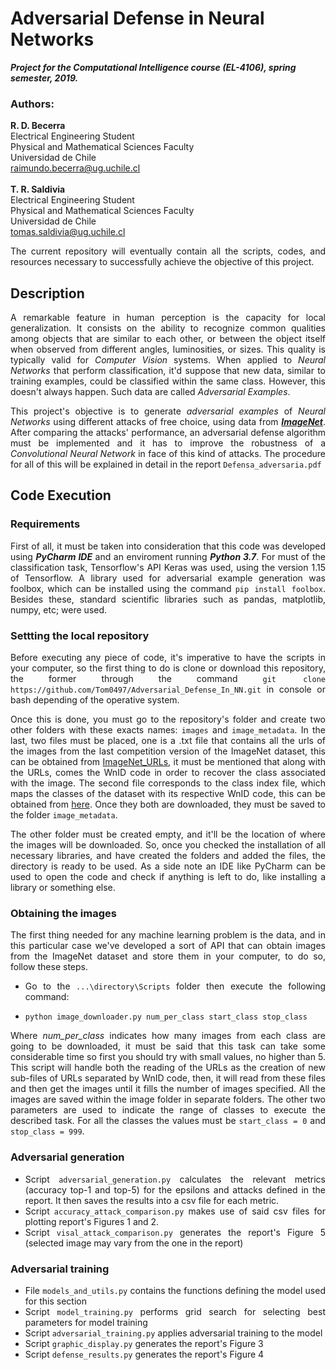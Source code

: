 # Adversarial Defense in Neural Networks
***Project for the Computational Intelligence course (EL-4106), spring semester, 2019.***
### Authors:    
**R. D. Becerra** <br>
Electrical Engineering Student <br> Physical and Mathematical Sciences Faculty <br> Universidad de Chile <br>
raimundo.becerra@ug.uchile.cl <br>
<br>
**T. R. Saldivia** <br>
Electrical Engineering Student <br> Physical and Mathematical Sciences Faculty <br> Universidad de Chile <br>
tomas.saldivia@ug.uchile.cl <br>
<div style="text-align: justify">
The current repository will eventually contain all the scripts, codes, and resources necessary to successfully achieve the objective of this project.

## Description
A remarkable feature in human perception is the capacity for local generalization. It consists on the ability to recognize common qualities among objects that are similar to each other, or between the object itself when observed from different angles, luminosities, or sizes. This quality is typically valid for *Computer Vision* systems. When applied to *Neural Networks* that perform classification, it'd suppose that new data, similar to training examples, could be classified within the same class. However, this doesn't always happen. Such data are called *Adversarial Examples*. <br>

This project's objective is to generate *adversarial examples* of *Neural Networks* using different attacks of free choice, using data from [***ImageNet***](http://www.image-net.org/). After comparing the attacks' performance, an adversarial defense algorithm must be implemented and it has to improve the robustness of a *Convolutional Neural Network* in face of this kind of attacks. The procedure for all of this will be explained in detail in the report `Defensa_adversaria.pdf`<br>
## Code Execution
### Requirements

First of all, it must be taken into consideration that this code was developed using ***PyCharm IDE*** and an enviroment running ***Python 3.7***. For must of the classification task, Tensorflow's API Keras was used, using the version 1.15 of Tensorflow. A library used for adversarial example generation was foolbox, which can be installed using the command `pip install foolbox`. Besides these, standard scientific libraries such as pandas, matplotlib, numpy, etc; were used.

### Settting the local repository

Before executing any piece of code, it's imperative to have the scripts in your computer, so the first thing to do is clone or download this repository, the former through the command `git clone https://github.com/Tom0497/Adversarial_Defense_In_NN.git` in console or bash depending of the operative system. <br>

Once this is done, you must go to the repository's folder and create two other folders with these exacts names: `images` and `image_metadata`. In the last, two files must be placed, one is a .txt file that contains all the urls of the images from the last competition version of the ImageNet dataset, this can be obtained from [ImageNet_URLs](http://image-net.org/download-imageurls), it must be mentioned that along with the URLs, comes the WnID code in order to recover the class associated with the image. The second file corresponds to the class index file, which maps the classes of the dataset with its respective WnID code, this can be obtained from [here](https://github.com/USCDataScience/dl4j-kerasimport-examples/blob/master/dl4j-import-example/data/imagenet_class_index.json). Once they both are downloaded, they must be saved to the folder `image_metadata`. <br>

The other folder must be created empty, and it'll be the location of where the images will be downloaded. So, once you checked the installation of all necessary libraries, and have created the folders and added the files, the directory is ready to be used. As a side note an IDE like PyCharm can be used to open the code and check if anything is left to do, like installing a library or something else.

### Obtaining the images

The first thing needed for any machine learning problem is the data, and in this particular case we've developed a sort of API that can obtain images from the ImageNet dataset and store them in your computer, to do so, follow these steps.
- Go to the `...\directory\Scripts` folder then execute the following command:

- `python image_downloader.py num_per_class start_class stop_class`

Where *num_per_class* indicates how many images from each class are going to be downloaded, it must be said that this task can take some considerable time so first you should try with small values, no higher than 5. This script will handle both the reading of the URLs as the creation of new sub-files of URLs separated by WnID code, then, it will read from these files and then get the images until it fills the number of images specified. All the images are saved within the image folder in separate folders. The other two parameters are used to indicate the range of classes to execute the described task. For all the classes the values must be `start_class = 0` and `stop_class = 999`.

### Adversarial generation
- Script `adversarial_generation.py` calculates the relevant metrics (accuracy top-1 and top-5) for the epsilons and 
attacks defined in the report. It then saves the results into a csv file for each metric. 
- Script `accuracy_attack_comparison.py` makes use of said csv files for plotting report's Figures 1 and 2.
- Script `visal_attack_comparison.py` generates the report's Figure 5 (selected image may vary from the one in the 
report)

### Adversarial training
- File `models_and_utils.py` contains the functions defining the model used for this section
- Script `model_training.py` performs grid search for selecting best parameters for model training
- Script `adversarial_training.py` applies adversarial training to the model
- Script `graphic_display.py` generates the report's Figure 3
- Script `defense_results.py` generates the report's Figure 4